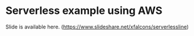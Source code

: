 Serverless example using AWS
=====

Slide is available here. (https://www.slideshare.net/xfalcons/serverlessline)